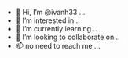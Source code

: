 - 👋 Hi, I’m @ivanh33 ...
- 👀 I’m interested in ..
- 🌱 I’m currently learning ..
- 💞️ I’m looking to collaborate on ..
- 📫 no need to reach me ...
<!---
ivanh33/ivanh33 is a ✨ special ✨ repository because its `README.md` (this file) appears on your GitHub profile.
You can click the Preview link to take a look at your changes.
--->
